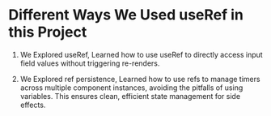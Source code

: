 # Different Ways We Used useRef in this Project

1. We Explored useRef, Learned how to use useRef to directly access input field values without triggering re-renders.

2. We Explored ref persistence, Learned how to use refs to manage timers across multiple component instances, avoiding the pitfalls of using variables. This ensures clean, efficient state management for side effects.
